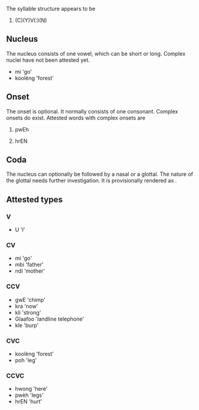 
The syllable structure appears to be 

1. (C)(Y)V(:)(N) 

## Nucleus
The nucleus consists of one vowel, which can be short or long. Complex nuclei have not been attested yet. 

- mi  'go'
- koolèng 'forest'

## Onset 
The onset is optional. It normally consists of one consonant. Complex onsets do exist. Attested words with complex onsets are 

1. pwEh

1. hrEN


## Coda
The nucleus can optionally be followed by a nasal or a glottal. The nature of the glottal needs further investigation. It is provisionally rendered as <h>.

## Attested types  
### V 
- U  'I'

### CV  
- mi  'go'
- mbi 'father'
- ndi 'mother'

### CCV  
- gwE 'chimp'
- kra 'now'
- kli 'strong'
- Glaafoo 'landline telephone'
- kle 'burp'

### CVC 
- koolèng 'forest'
- poh 'leg'

### CCVC
- hwong 'here' 
- pwèh 'legs'
- hrEN 'hurt'
